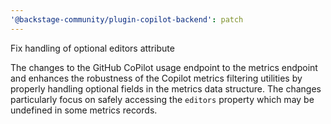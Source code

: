 ```yaml
---
'@backstage-community/plugin-copilot-backend': patch
---
```


Fix handling of optional editors attribute

The changes to the GitHub CoPilot usage endpoint to the metrics endpoint and
enhances the robustness of the Copilot metrics filtering utilities by properly
handling optional fields in the metrics data structure. The changes
particularly focus on safely accessing the `editors` property which may be
undefined in some metrics records.
